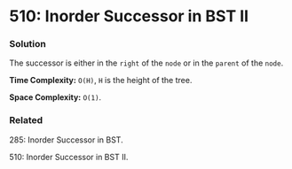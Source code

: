 # 510: Inorder Successor in BST II

### Solution
The successor is either in the `right` of the `node` or in the `parent` of the `node`.

**Time Complexity:** `O(H)`, `H` is the height of the tree.

**Space Complexity:** `O(1)`.

### Related
285: Inorder Successor in BST.

510: Inorder Successor in BST II.